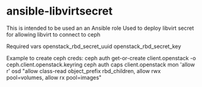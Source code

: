 # ansible-libvirtsecret
This is intended to be used an an Ansible role
Used to deploy libvirt secret for allowing libvirt to connect to ceph

Required vars
openstack_rbd_secret_uuid
openstack_rbd_secret_key

Example to create ceph creds:
ceph auth get-or-create client.openstack -o ceph.client.openstack.keyring
ceph auth caps client.openstack mon 'allow r' osd "allow class-read object_prefix rbd_children, allow rwx pool=volumes, allow rx pool=images"
